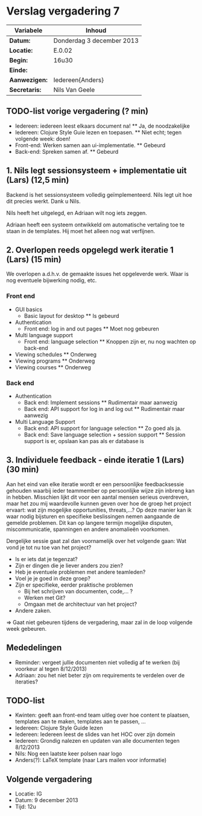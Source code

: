 # Verslag vergadering 7

Variabele				|Inhoud
---			    		|---
**Datum:**              |Donderdag 3 december 2013
**Locatie:**            |E.0.02
**Begin:**              |16u30
**Einde:**              |
**Aanwezigen:**         |Iedereen\{Anders}
**Secretaris:**         |Nils Van Geele

## TODO-list vorige vergadering (? min)
* Iedereen: iedereen leest elkaars document na!
** Ja, de noodzakelijke
* Iedereen: Clojure Style Guie lezen en toepasen.
** Niet echt; tegen volgende week: doen!
* Front-end: Werken samen aan ui-implementatie.
** Gebeurd
* Back-end: Spreken samen af.
** Gebeurd

## 1. Nils legt sessionsysteem + implementatie uit (Lars) (12,5 min)
Backend is het sessionsysteem volledig geïmplementeerd. Nils legt uit hoe dit precies werkt. Dank u Nils.

Nils heeft het uitgelegd, en Adriaan wilt nog iets zeggen.

Adriaan heeft een systeem ontwikkeld om automatische vertaling toe te staan in de templates.
Hij moet het alleen nog wat verfijnen.

## 2. Overlopen reeds opgelegd werk iteratie 1 (Lars) (15 min)
We overlopen a.d.h.v. de gemaakte issues het opgeleverde werk. Waar is nog eventuele bijwerking nodig, etc.
### Front end
* GUI basics
	* Basic layout for desktop
	** Is gebeurd
* Authentication
	* Front end: log in and out pages
	** Moet nog gebeuren
* Multi language support
	* Front end: language selection
	** Knoppen zijn er, nu nog wachten op back-end
* Viewing schedules
** Onderweg
* Viewing programs
** Onderweg
* Viewing courses
** Onderweg

### Back end
* Authentication
	* Back end: Implement sessions
	** Rudimentair maar aanwezig
	* Back end: API support for log in and log out
	** Rudimentair maar aanwezig
* Multi Language Support
	* Back end: API support for language selection
	** Zo goed als ja.
	* Back end: Save language selection + session support
	** Session support is er, opslaan kan pas als er database is


## 3. Individuele feedback - einde iteratie 1 (Lars) (30 min)
Aan het eind van elke iteratie wordt er een persoonlijke feedbacksessie gehouden waarbij ieder teammember op persoonlijke wijze zijn inbreng kan in hebben. Misschien lijkt dit voor een aantal mensen serieus overdreven, maar het zou mij waardevolle kunnen geven over hoe de groep het project ervaart: wat zijn mogelijke opportunities, threats,...? Op deze manier kan ik waar nodig bijsturen en specifieke beslissingen nemen aangaande de gemelde problemen. Dit kan op langere termijn mogelijke disputen, miscommunicatie, spanningen en andere anomalieën voorkomen.

Dergelijke sessie gaat zal dan voornamelijk over het volgende gaan:
Wat vond je tot nu toe van het project?

*	Is er iets dat je tegenzat?
*	Zijn er dingen die je liever anders zou zien?
*	Heb je eventuele problemen met andere teamleden?
*	Voel je je goed in deze groep?
*	Zijn er specifieke, eerder praktische problemen
	*	Bij het schrijven van documenten, code,... ?
	*	Werken met Git?
	*	Omgaan met de architectuur van het project?
*	Andere zaken.

=> Gaat niet gebeuren tijdens de vergadering, maar zal in de loop volgende week gebeuren.

## Mededelingen
- Reminder: vergeet jullie documenten niet volledig af te werken (bij voorkeur al tegen 8/12/2013)
- Adriaan: zou het niet beter zijn om requirements te verdelen over de iteraties?

## TODO-list
* Kwinten: geeft aan front-end team uitleg over hoe content te plaatsen, templates aan te maken, templates aan te passen, ...
* Iedereen: Clojure Style Guide lezen
* Iedereen: Iedereen leest de slides van het HOC over zijn domein
* Iedereen: Grondig nalezen en updaten van alle documenten tegen 8/12/2013
* Nils: Nog een laatste keer polsen naar logo
* Anders(?): LaTeX template (naar Lars mailen voor informatie)

## Volgende vergadering
* Locatie: IG
* Datum: 9 december 2013
* Tijd: 12u
